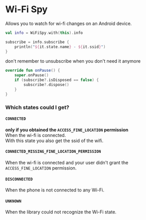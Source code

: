 # Wi-Fi Spy
Allows you to watch for wi-fi changes on an Android device.

```kotlin
val info = WiFiSpy.with(this).info

subscribe = info.subscribe {
    println("${it.state.name} - ${it.ssid}")
}

```
don't remember to unsubscribe when you don't need it anymore
```kotlin
override fun onPause() {
    super.onPause()
    if (subscribe?.isDisposed == false) {
        subscribe?.dispose()
    }
}
```

### Which states could I get?

#### `CONNECTED`
**only if you obtained the `ACCESS_FINE_LOCATION` permission**
<br>
When the wi-fi is connected.
<br>
With this state you also get the ssid of the wifi.
 

#### `CONNECTED_MISSING_FINE_LOCATION_PERMISSION`
When the wi-fi is connected and your user didn't grant the `ACCESS_FINE_LOCATION` permission.

#### `DISCONNECTED`
When the phone is not connected to any Wi-Fi.

#### `UNKNOWN`
When the library could not recognize the Wi-Fi state.